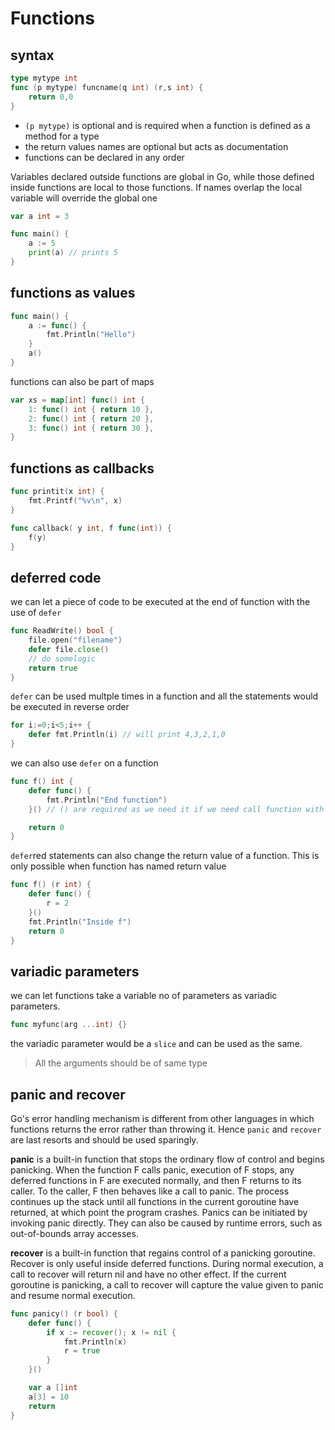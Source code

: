 # Functions

## syntax

```go
type mytype int
func (p mytype) funcname(q int) (r,s int) {
    return 0,0
}
```

* `(p mytype)` is optional and is required when a function is defined as a method for a type
* the return values names are optional but acts as documentation
* functions can be declared in any order

Variables declared outside functions are global in Go, while those defined inside functions are local to those functions. If names overlap the local variable will override the global one

```go
var a int = 3

func main() {
    a := 5
    print(a) // prints 5
}
```

## functions as values

```go
func main() {
    a := func() {
        fmt.Println("Hello")
    }
    a()
}
```

functions can also be part of maps 

```go
var xs = map[int] func() int {
    1: func() int { return 10 },
    2: func() int { return 20 },
    3: func() int { return 30 },
}
```

## functions as callbacks

```go
func printit(x int) {
    fmt.Printf("%v\n", x)
}

func callback( y int, f func(int)) {
    f(y)
}
```

## deferred code

we can let a piece of code to be executed at the end of function with the use of `defer`

```go
func ReadWrite() bool {
    file.open("filename")
    defer file.close()
    // do somelogic
    return true
}
```

`defer` can be used multple times in a function and all the statements would be executed in reverse order

```go
for i:=0;i<5;i++ {
    defer fmt.Println(i) // will print 4,3,2,1,0
}
```

we can also use `defer` on a function 

```go
func f() int {
    defer func() {
        fmt.Println("End function")
    }() // () are required as we need it if we need call function with parameters

    return 0
}
```

`defer`red statements can also change the return value of a function. This is only possible when function has named return value

```go
func f() (r int) {
	defer func() {
		r = 2
	}()
	fmt.Println("Inside f")
	return 0
}
```

## variadic parameters

we can let functions take a variable no of parameters as variadic parameters. 

```go
func myfunc(arg ...int) {}
```

the variadic parameter would be a `slice` and can be used as the same.

> All the arguments should be of same type

## panic and recover

Go's error handling mechanism is different from other languages in which functions returns the error rather than throwing it. Hence `panic` and `recover` are last resorts and should be used sparingly.

__panic__ is a built-in function that stops the ordinary flow of control and begins panicking. When the function F calls panic, execution of F stops, any deferred functions in F are executed normally, and then F returns to its caller. To the caller, F then behaves like a call to panic. The process continues up the stack until all functions in the current goroutine have returned, at which point the program crashes. Panics can be initiated by invoking panic directly. They can also be caused by runtime errors, such as out-of-bounds array accesses.

__recover__ is a built-in function that regains control of a panicking goroutine. Recover is only useful inside deferred functions. During normal execution, a call to recover will return nil and have no other effect. If the current goroutine is panicking, a call to recover will capture the value given to panic and resume normal execution.

```go
func panicy() (r bool) {
	defer func() {
		if x := recover(); x != nil {
			fmt.Println(x)
			r = true
		}
	}()

	var a []int
	a[3] = 10
	return
}
```